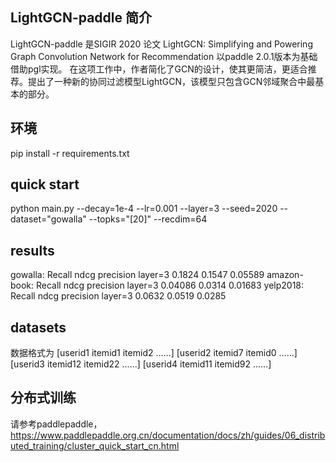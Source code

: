 ## LightGCN-paddle 简介
LightGCN-paddle 是SIGIR 2020 论文 LightGCN: Simplifying and Powering Graph Convolution Network for Recommendation 
以paddle 2.0.1版本为基础借助pgl实现。
在这项工作中，作者简化了GCN的设计，使其更简洁，更适合推荐。提出了一种新的协同过滤模型LightGCN，该模型只包含GCN邻域聚合中最基本的部分。
## 环境
pip install -r requirements.txt
## quick start
python main.py --decay=1e-4 --lr=0.001 --layer=3 --seed=2020 --dataset="gowalla" --topks="[20]" --recdim=64
## results
gowalla:
	Recall	 ndcg	precision
layer=3	0.1824	0.1547	0.05589
amazon-book:
        Recall	 ndcg	precision
layer=3	0.04086  0.0314	0.01683
yelp2018:
        Recall	 ndcg	precision
layer=3	0.0632	0.0519	0.0285
## datasets
数据格式为
[userid1 itemid1 itemid2 ......]
[userid2 itemid7 itemid0 ......]
[userid3 itemid12 itemid22 ......]
[userid4 itemid11 itemid92 ......]
## 分布式训练
请参考paddlepaddle，https://www.paddlepaddle.org.cn/documentation/docs/zh/guides/06_distributed_training/cluster_quick_start_cn.html